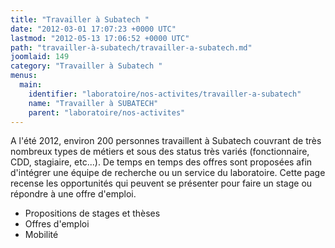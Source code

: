 ```yaml
---
title: "Travailler à Subatech "
date: "2012-03-01 17:07:23 +0000 UTC"
lastmod: "2012-05-13 17:06:52 +0000 UTC"
path: "travailler-à-subatech/travailler-a-subatech.md"
joomlaid: 149
category: "Travailler à Subatech "
menus:
  main:
    identifier: "laboratoire/nos-activites/travailler-a-subatech"
    name: "Travailler à SUBATECH"
    parent: "laboratoire/nos-activites"
---
```

A l'été 2012, environ 200 personnes travaillent à Subatech couvrant de très nombreux types de métiers et sous des status très variés (fonctionnaire, CDD, stagiaire, etc...). De temps en temps des offres sont proposées afin d'intégrer une équipe de recherche ou un service du laboratoire. Cette page recense les opportunités qui peuvent se présenter pour faire un stage ou répondre à une offre d'emploi.

*   Propositions de stages et thèses
*   Offres d'emploi
*   Mobilité
